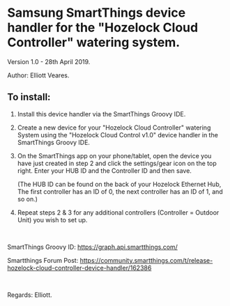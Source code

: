# Samsung SmartThings device handler for the "Hozelock Cloud Controller" watering system.

Version 1.0 - 28th April 2019. 

Author: Elliott Veares.

## To install:

1) Install this device handler via the SmartThings Groovy IDE.

2) Create a new device for your "Hozelock Cloud Controller" watering System using the "Hozelock Cloud Control v1.0" device handler in the SmartThings Groovy IDE.

3) On the SmartThings app on your phone/tablet, open the device you have just created in step 2 and click the settings/gear icon on the top right. Enter your HUB ID and the Controller ID and then save.
    
    (The HUB ID can be found on the back of your Hozelock Ethernet Hub, The first controller has an ID of 0, the next controller has an ID of 1, and so on.)

4) Repeat steps 2 & 3 for any additional controllers (Controller = Outdoor Unit) you wish to set up.

&nbsp;


SmartThings Groovy ID: https://graph.api.smartthings.com/



Smartthings Forum Post: https://community.smartthings.com/t/release-hozelock-cloud-controller-device-handler/162386


&nbsp;&nbsp;

Regards: Elliott.

